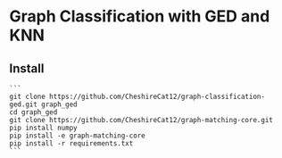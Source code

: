 # Graph Classification with GED and KNN

## Install

    ```
    git clone https://github.com/CheshireCat12/graph-classification-ged.git graph_ged
    cd graph_ged
    git clone https://github.com/CheshireCat12/graph-matching-core.git
    pip install numpy
    pip install -e graph-matching-core
    pip install -r requirements.txt
    ```
